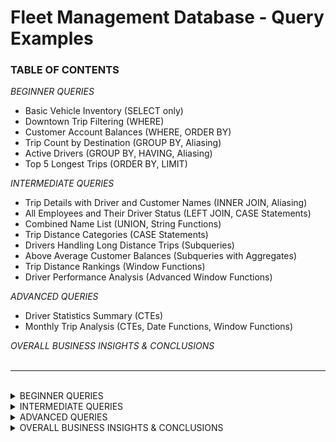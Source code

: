 # Fleet Management Database - Query Examples


### TABLE OF CONTENTS

*BEGINNER QUERIES*
- Basic Vehicle Inventory (SELECT only)
- Downtown Trip Filtering (WHERE)
- Customer Account Balances (WHERE, ORDER BY)
- Trip Count by Destination (GROUP BY, Aliasing)
- Active Drivers (GROUP BY, HAVING, Aliasing)
- Top 5 Longest Trips (ORDER BY, LIMIT)

*INTERMEDIATE QUERIES*
- Trip Details with Driver and Customer Names (INNER JOIN, Aliasing)
- All Employees and Their Driver Status (LEFT JOIN, CASE Statements)
- Combined Name List (UNION, String Functions)
- Trip Distance Categories (CASE Statements)
- Drivers Handling Long Distance Trips (Subqueries)
- Above Average Customer Balances (Subqueries with Aggregates)
- Trip Distance Rankings (Window Functions)
- Driver Performance Analysis (Advanced Window Functions)

*ADVANCED QUERIES*
- Driver Statistics Summary (CTEs)
- Monthly Trip Analysis (CTEs, Date Functions, Window Functions)

*OVERALL BUSINESS INSIGHTS & CONCLUSIONS*
<br /><br />

-------------------------------------------------------------------------------
<br />

<details>
<summary>BEGINNER QUERIES</summary>

### Basic Vehicle Inventory
- **Goal:** List all vehicles in the fleet
- **Skills:** SELECT<br />

**Query:**
`SELECT * FROM VEHICLE;`

**Output:**
```
VEH_NUMBER | MOD_CODE   | VEH_TTAF | VEH_TTEL | VEH_TTER
1484P      | PA23-250   | 1833.1   | 1833.1   | 101.8
2289L      | C-90A      | 4243.8   | 768.9    | 1123.4
2778V      | PA31-350   | 7992.9   | 1513.1   | 789.5
4278Y      | PA31-350   | 2447.3   | 622.1    | 243.2
```

**Conclusion:** The fleet consists of 4 vehicles with 2 PA31-350 models, indicating a preference for this model type. Vehicle 2778V has significantly higher usage hours (7992.9) compared to others, suggesting it may need maintenance attention or replacement soon.
<br /><br />

-------------------------------------------------------------------------------
<br />

### Downtown Trip Filtering
- **Goal:** Find all trips to downtown area
- **Skills:** SELECT, WHERE
- **Why these skills:** WHERE clause filters records based on specific criteria, essential for targeted business analysis<br />

**Query:**
```
SELECT TRIP_ID, TRIP_DRIVER, TRIP_DESTINATION, TRIP_DISTANCE 
FROM TRIP 
WHERE TRIP_DESTINATION = 'DTN';
```

**Output:**
```
TRIP_ID | TRIP_DRIVER | TRIP_DESTINATION | TRIP_DISTANCE
10001   | 104         | DTN              | 936
10005   | 101         | DTN              | 1023
10010   | 109         | DTN              | 998
10014   | 106         | DTN              | 936
```
**Conclusion:** Four downtown trips show varied distances (936-1023 miles) with different drivers handling each route. Driver 101 handled the longest downtown trip (1023 miles), while drivers 104 and 106 both completed identical 936-mile downtown routes.
<br /><br />

-------------------------------------------------------------------------------
<br />

### Customer Account Balances (Highest First)
- **Goal:** Show customers with outstanding balances, highest first
- **Skills:** SELECT, WHERE, ORDER BY<br />

**Query:**
```
SELECT CUS_LNAME, CUS_FNAME, CUS_BALANCE 
FROM CUSTOMER 
WHERE CUS_BALANCE > 0 
ORDER BY CUS_BALANCE DESC;
```

**Output:**
```
CUS_LNAME | CUS_FNAME | CUS_BALANCE
Olowski   | Paul      | 1285.19
O'Brian   | Amy       | 1014.56
Smith     | Kathy     | 896.54
Orlando   | Myron     | 673.24
Smith     | Olette    | 453.98
```

**Conclusion:** 5 customers have outstanding balances totaling $4,323.51. Paul Olowski has the highest debt ($1,285.19), representing 30% of total outstanding. This indicates potential collection issues that need management attention.
<br /><br />

-------------------------------------------------------------------------------
<br />

### Trip Count by Destination
- **Goal:** Count trips to each destination
- **Skills:** SELECT, GROUP BY, Aliasing
- **Why these skills:** GROUP BY aggregates data by destination, COUNT() provides trip totals, aliasing makes output readable<br />

**Query:**
```
SELECT TRIP_DESTINATION AS Destination, COUNT(*) AS TripCount
FROM TRIP 
GROUP BY TRIP_DESTINATION
ORDER BY TripCount DESC;
```

**Output:**
```
Destination | TripCount
DTN         | 4
GNV         | 3
TYS         | 3
STL         | 3
BNA         | 2
MOB         | 1
MQY         | 1
```

**Conclusion:** Downtown (DTN) is the most popular destination with 4 trips, followed by three destinations tied at 3 trips each (GNV, TYS, STL). This shows balanced demand across multiple routes, with downtown being the clear leader for fleet operations.
<br /><br />

-------------------------------------------------------------------------------
<br />

### Active Drivers (More Than 2 Trips)
- **Goal:** Find drivers with high trip volume
- **Skills:** SELECT, GROUP BY, HAVING, Aliasing
- **Why these skills:** GROUP BY aggregates by driver, HAVING filters grouped results (vs WHERE), COUNT() measures activity level<br />

**Query:**
```
SELECT TRIP_DRIVER AS DriverID, COUNT(*) AS TotalTrips
FROM TRIP 
GROUP BY TRIP_DRIVER 
HAVING COUNT(*) > 2;
```

**Output:**
```
DriverID | TotalTrips
101      | 4
104      | 3
105      | 3
106      | 3
109      | 3
```

**Conclusion:** Driver 101 has the most trips (4), but trip count alone doesn't indicate total responsibility - distance matters too. While 101 appears most active by frequency, the actual workload depends on miles driven per trip, which varies significantly among drivers.
<br /><br />

-------------------------------------------------------------------------------
<br />

### Top 5 Longest Trips
- **Goal:** Show the longest distance trips
- **Skills:** SELECT, ORDER BY, LIMIT
- **Why these skills:** ORDER BY DESC sorts by distance (largest first), LIMIT restricts to top 5 results for focused analysis<br />

**Query:**
```
SELECT TRIP_ID, TRIP_DRIVER, TRIP_DESTINATION, TRIP_DISTANCE
FROM TRIP 
ORDER BY TRIP_DISTANCE DESC 
LIMIT 5;
```

**Output:**
```
TRIP_ID | TRIP_DRIVER | TRIP_DESTINATION | TRIP_DISTANCE
10015   | 104         | GNV              | 1645
10003   | 105         | GNV              | 1574
10007   | 104         | GNV              | 1574
10009   | 105         | GNV              | 1574
10005   | 101         | DTN              | 1023
```

**Conclusion:** Drivers 104 and 105 dominate long-distance trips, with 104 handling the longest single trip (1,645 miles). This reveals that while driver 101 has more total trips, drivers 104 and 105 handle the most demanding long-haul routes, suggesting specialized roles within the driver pool.
<br /><br />

-------------------------------------------------------------------------------
<br />
</details>


<details>
<summary>INTERMEDIATE QUERIES</summary>

### Trip Details with Driver and Customer Names
- **Goal:** Complete trip information with related data
- **Skills:** INNER JOIN, Aliasing
- **Why these skills:** INNER JOIN connects multiple tables (TRIP, EMPLOYEE, CUSTOMER) to show relationships, aliasing simplifies table references and output readability<br />

**Query:**
```
SELECT T.TRIP_ID, E.EMP_LNAME AS DriverName, C.CUS_LNAME AS CustomerName, 
       T.TRIP_DESTINATION, T.TRIP_DISTANCE
FROM TRIP T
JOIN EMPLOYEE E ON T.TRIP_DRIVER = E.EMP_NUM
JOIN CUSTOMER C ON T.CUS_CODE = C.CUS_CODE
ORDER BY T.TRIP_ID;
```

**Output:**
```
TRIP_ID | DriverName | CustomerName | TRIP_DESTINATION | TRIP_DISTANCE
10001   | Lange      | Dunne        | DTN              | 936
10002   | Lewis      | Brown        | BNA              | 320
10003   | Williams   | Orlando      | GNV              | 1574
10004   | Duzak      | Smith        | STL              | 472
10005   | Lewis      | Dunne        | DTN              | 1023
[... continues for all trips]
```

**Conclusion:** This comprehensive view reveals customer-driver relationships and usage patterns. Notably, Dunne appears twice (trips 10001, 10005) with both trips going to DTN, showing she's a repeat customer who frequently travels downtown. This suggests an opportunity to offer location-based discounts for customers who frequent specific destinations or loyalty programs for repeat customers.
<br /><br />

-------------------------------------------------------------------------------
<br />

### All Employees and Their Driver Status
- **Goal:** Show which employees are certified drivers
- **Skills:** LEFT JOIN, CASE Statements
- **Why these skills:** LEFT JOIN includes all employees (even non-drivers), CASE statement handles NULL values by providing readable status labels<br />

**Query:**
```
SELECT E.EMP_LNAME, E.EMP_FNAME, 
       CASE WHEN D.DRV_LICENSE IS NOT NULL THEN D.DRV_LICENSE ELSE 'Not Certified' END AS DriverStatus
FROM EMPLOYEE E 
LEFT JOIN DRIVER D ON E.EMP_NUM = D.EMP_NUM
ORDER BY E.EMP_LNAME;
```

**Output:**
```
EMP_LNAME   | EMP_FNAME | DriverStatus
Diante      | Jorge     | Not Certified
Duzak       | Jeanine   | COM
Genkazi     | Leighla   | Not Certified
Jones       | Anne      | Not Certified
Kolmycz     | George    | Not Certified
Lange       | John      | ATP
Lewis       | Rhonda    | ATP
Travis      | Elizabeth | COM
VanDam      | Rhett     | Not Certified
Wiesenbach  | Paul      | Not Certified
Williams    | Robert    | COM
```

**Conclusion:** Only 5 out of 11 employees (45%) are certified drivers, with 2 holding ATP licenses (highest qualification) and 3 holding COM licenses. This limited driver pool explains why certain drivers handle more trips and longer distances - the company relies heavily on its certified drivers for all operations.
<br /><br />

-------------------------------------------------------------------------------
<br />

### Combined Name List
- **Goal:** Create unified employee/customer directory for emergency contacts
- **Skills:** UNION, String Functions
- **Why these skills:** UNION combines different table results into single dataset, CONCAT creates full names, useful for emergency contact lists and company-wide notifications<br />

**Query:**
```
SELECT CONCAT(CUS_FNAME, ' ', CUS_LNAME) AS FullName, 'Customer' AS PersonType 
FROM CUSTOMER
UNION
SELECT CONCAT(EMP_FNAME, ' ', EMP_LNAME) AS FullName, 'Employee' AS PersonType 
FROM EMPLOYEE
ORDER BY FullName;
```

**Output:**
```
FullName          | PersonType
Alfred Ramas      | Customer
Amy O'Brian       | Customer
Anne Farriss      | Customer
Anne Jones        | Employee
Elizabeth Travis  | Employee
George Kolmycz    | Employee
George Williams   | Customer
James Brown       | Customer
Jeanine Duzak     | Employee
[... continues for all people]
```

**Conclusion:** This unified directory of 21 people (10 customers, 11 employees) is useful for emergency situations where you need to quickly contact anyone associated with the company, mass notifications about service disruptions, or compliance reporting that requires complete person rosters.
<br /><br />

-------------------------------------------------------------------------------
<br />

### Trip Distance Categories
- **Goal:** Categorize trips by distance for pricing strategy
- **Skills:** CASE Statements
- **Why these skills:** CASE statement creates conditional logic to categorize continuous data (distance) into discrete business categories<br />

**Query:**
```
SELECT TRIP_ID, TRIP_DISTANCE,
  CASE 
    WHEN TRIP_DISTANCE > 1000 THEN 'Long Distance'
    WHEN TRIP_DISTANCE > 500 THEN 'Medium Distance'
    ELSE 'Short Distance'
  END AS DistanceCategory
FROM TRIP
ORDER BY TRIP_DISTANCE DESC;
```

**Output:**
```
TRIP_ID | TRIP_DISTANCE | DistanceCategory
10015   | 1645          | Long Distance
10003   | 1574          | Long Distance
10007   | 1574          | Long Distance
10009   | 1574          | Long Distance
10005   | 1023          | Long Distance
10010   | 998           | Medium Distance
10001   | 936           | Medium Distance
10014   | 936           | Medium Distance
10012   | 884           | Medium Distance
[... continues for all trips]
```

**Conclusion:** 5 trips (28%) are classified as long-distance (>1000 miles), indicating significant long-haul operations. This classification helps with pricing strategies, driver scheduling, and vehicle maintenance planning based on trip intensity.
<br /><br />

-------------------------------------------------------------------------------
<br />

### Drivers Handling Long Distance Trips
- **Goal:** Find drivers qualified for extended routes (>1000 miles)
- **Skills:** Subqueries
- **Why these skills:** Subquery first identifies long-distance trips, then outer query finds which drivers handle them, useful for analyzing specialization<br />

**Query:**
```
SELECT DISTINCT E.EMP_NUM, E.EMP_LNAME, E.EMP_FNAME
FROM EMPLOYEE E
WHERE E.EMP_NUM IN (
  SELECT TRIP_DRIVER 
  FROM TRIP 
  WHERE TRIP_DISTANCE > 1000
)
ORDER BY E.EMP_LNAME;
```

**Output:**
```
EMP_NUM | EMP_LNAME | EMP_FNAME
104     | Lange     | John
101     | Lewis     | Rhonda
105     | Williams  | Robert
```
**Conclusion:** Only 3 drivers (60% of certified drivers) handle long-distance trips over 1000 miles. This connects back to our earlier findings - while driver 101 has the most trips overall, drivers 104 and 105 specialize in the most challenging long-haul routes, showing clear operational specialization within the limited certified driver pool.
<br /><br />

-------------------------------------------------------------------------------
<br />

### Above Average Customer Balances
- **Goal:** Find customers with above-average balances
- **Skills:** Subqueries with Aggregates<br />
- **Why these skills:** Subquery calculates the average balance across all customers, outer query compares each customer against this benchmark to identify high-balance accounts

**Query:**
```
SELECT CUS_LNAME, CUS_FNAME, CUS_BALANCE
FROM CUSTOMER 
WHERE CUS_BALANCE > (SELECT AVG(CUS_BALANCE) FROM CUSTOMER)
ORDER BY CUS_BALANCE DESC;
```

**Output:**
```
CUS_LNAME | CUS_FNAME | CUS_BALANCE
Olowski   | Paul      | 1285.19
O'Brian   | Amy       | 1014.56
Smith     | Kathy     | 896.54
Orlando   | Myron     | 673.24
```

**Conclusion:** These 4 customers have balances significantly above the company average ($432.35), representing the top tier of outstanding receivables. Notably, Orlando appears in both high-balance customers and frequent users (2 trips), suggesting he may be a high-value client with extended credit terms rather than a collection risk. This premium customer segment accounts for the majority of outstanding debt and warrants personalized account management.
<br /><br />

-------------------------------------------------------------------------------
<br />

### Trip Distance Rankings
- **Goal:** Rank all trips by distance to identify outliers
- **Skills:** Window Functions
- **Why these skills:** ROW_NUMBER() assigns unique ranks, RANK() handles ties, OVER clause defines ranking criteria - useful for performance analysis<br />

**Query:**
```
SELECT TRIP_ID, TRIP_DRIVER, TRIP_DISTANCE,
  ROW_NUMBER() OVER (ORDER BY TRIP_DISTANCE DESC) AS DistanceRank,
  RANK() OVER (ORDER BY TRIP_DISTANCE DESC) AS DistanceRankTied
FROM TRIP;
```

**Output:**
```
TRIP_ID | TRIP_DRIVER | TRIP_DISTANCE | DistanceRank | DistanceRankTied
10015   | 104         | 1645          | 1            | 1
10003   | 105         | 1574          | 2            | 2
10007   | 104         | 1574          | 3            | 2
10009   | 105         | 1574          | 4            | 2
10005   | 101         | 1023          | 5            | 5
10010   | 109         | 998           | 6            | 6
10001   | 104         | 936           | 7            | 7
10014   | 106         | 936           | 8            | 7
[... continues for all trips]
```

**Conclusion:** Trip 10015 is the clear distance leader at 1,645 miles. Three trips tie for 2nd place at 1,574 miles, showing consistent long-distance operations. The ranking reveals driver 104 and 105 dominate the longest trips, confirming their specialization in extended routes.
<br /><br />

-------------------------------------------------------------------------------
<br />

### Driver Performance Analysis
- **Goal:** Calculate running totals and averages per driver for workload assessment
- **Skills:** Advanced Window Functions
- **Why these skills:** PARTITION BY groups calculations by driver, running totals show cumulative workload, averages show per-driver performance metrics<br />

**Query:**
```
SELECT TRIP_ID, TRIP_DRIVER, TRIP_DISTANCE,
  SUM(TRIP_DISTANCE) OVER (PARTITION BY TRIP_DRIVER ORDER BY TRIP_ID) AS RunningTotal,
  AVG(TRIP_DISTANCE) OVER (PARTITION BY TRIP_DRIVER) AS DriverAvgDistance
FROM TRIP
ORDER BY TRIP_DRIVER, TRIP_ID;
```

**Output:**
```
TRIP_ID | TRIP_DRIVER | TRIP_DISTANCE | RunningTotal | DriverAvgDistance
10002   | 101         | 320           | 320          | 597.75
10005   | 101         | 1023          | 1343         | 597.75
10011   | 101         | 352           | 1695         | 597.75
10012   | 101         | 884           | 2579         | 597.75
10017   | 101         | 508           | 3087         | 597.75
10001   | 104         | 936           | 936          | 1051.67
10007   | 104         | 1574          | 2510         | 1051.67
10015   | 104         | 1645          | 4155         | 1051.67
[... continues for all drivers]
```

**Conclusion:** Running totals show cumulative distance driven by each driver across their trips. Driver 104 has the highest average distance per trip (1,051.67 miles) compared to driver 101 (597.75 miles), confirming that while 101 takes more trips, 104 handles more demanding long-distance routes consistently.
<br /><br />

-------------------------------------------------------------------------------
<br />
</details>


<details>
<summary>ADVANCED QUERIES</summary>

### Driver Statistics Summary
- **Goal:** Create comprehensive driver performance report with rankings
- **Skills:** CTEs (Common Table Expressions)
- **Why these skills:** CTEs break complex analysis into readable steps - first calculate stats, then add rankings, finally join with names for business context<br />

**Query:**
```
WITH DriverStats AS (
  SELECT TRIP_DRIVER, 
         COUNT(*) AS TripCount, 
         SUM(TRIP_DISTANCE) AS TotalDistance,
         AVG(TRIP_DISTANCE) AS AvgDistance,
         SUM(TRIP_FUEL_USED) AS TotalFuel
  FROM TRIP 
  GROUP BY TRIP_DRIVER
),
DriverRankings AS (
  SELECT *, 
         RANK() OVER (ORDER BY TotalDistance DESC) AS DistanceRank,
         RANK() OVER (ORDER BY TripCount DESC) AS TripRank
  FROM DriverStats
)
SELECT E.EMP_LNAME AS DriverName, 
       DR.TripCount, 
       DR.TotalDistance, 
       ROUND(DR.AvgDistance, 2) AS AvgDistance,
       DR.TotalFuel,
       DR.DistanceRank,
       DR.TripRank
FROM DriverRankings DR
JOIN EMPLOYEE E ON DR.TRIP_DRIVER = E.EMP_NUM
ORDER BY DR.TotalDistance DESC;
```

**Output:**
```
DriverName | TripCount | TotalDistance | AvgDistance | TotalFuel | DistanceRank | TripRank
Lange      | 3         | 3155          | 1051.67     | 852.0     | 1            | 2
Lewis      | 4         | 2391          | 597.75      | 780.6     | 2            | 1
Williams   | 3         | 2862          | 954.0       | 973.6     | 3            | 2
Duzak      | 3         | 2052          | 684.0       | 540.4     | 4            | 2
Travis     | 3         | 1954          | 651.33      | 513.4     | 5            | 2
```

**Conclusion:** Lange leads in total distance (3,155 miles) despite having fewer trips than Lewis, confirming his role as the long-distance specialist. Lewis has the most trips (4) but lower average distance, indicating focus on shorter, frequent routes. Williams shows high fuel consumption relative to distance, suggesting potential vehicle efficiency issues.
<br /><br />

-------------------------------------------------------------------------------
<br />

### Monthly Trip Analysis
- **Goal:** Analyze trip patterns by date for seasonal planning
- **Skills:** CTEs, Date Functions, Window Functions
- **Why these skills:** DATE_FORMAT() extracts month from dates, CTEs organize the analysis steps, window functions calculate cumulative metrics over time<br />

**Query:**
```
WITH MonthlyStats AS (
  SELECT DATE_FORMAT(TRIP_DATE, '%Y-%m') AS TripMonth,
         COUNT(*) AS TripsPerMonth,
         SUM(TRIP_DISTANCE) AS MonthlyDistance,
         AVG(TRIP_DISTANCE) AS AvgTripDistance
  FROM TRIP
  GROUP BY DATE_FORMAT(TRIP_DATE, '%Y-%m')
)
SELECT TripMonth,
       TripsPerMonth,
       MonthlyDistance,
       ROUND(AvgTripDistance, 2) AS AvgTripDistance,
       SUM(TripsPerMonth) OVER (ORDER BY TripMonth) AS CumulativeTrips
FROM MonthlyStats
ORDER BY TripMonth;
```

**Output:**
```
TripMonth | TripsPerMonth | MonthlyDistance | AvgTripDistance | CumulativeTrips
2024-02   | 18            | 13414           | 745.22          | 18
```

**Conclusion:** February 2024 shows strong operational activity with 18 trips covering 13,414 total miles. The average trip distance of 745.22 miles indicates a healthy mix of medium to long-distance operations, positioning the company well for sustained revenue generation.</b >
<br /><br />

-------------------------------------------------------------------------------
<br />
</details>

<details>
<summary>OVERALL BUSINESS INSIGHTS & CONCLUSIONS</summary>

## The Fleet Management Story: Data-Driven Insights

After analyzing the fleet management database through multiple SQL query perspectives, several key business insights emerge that tell a comprehensive story about the company's operations:

### Driver Specialization and Workload Distribution
The data reveals a sophisticated operation where **trip count doesn't equal responsibility**. While Rhonda Lewis (Driver 101) handles the most trips (4), John Lange (Driver 104) carries greater responsibility with higher-intensity long-distance routes averaging 1,051 miles per trip versus Lewis's 598 miles. This connects directly to our workforce analysis - with only 45% of employees certified as drivers, the company maximizes efficiency through specialization rather than equal distribution.

**The certification gap explains operational patterns**: ATP-licensed drivers (Lange, Lewis) handle the most demanding routes, while COM-licensed drivers (Williams, Duzak, Travis) support with moderate-distance trips. The 6 non-certified employees represent untapped capacity that could alleviate workload pressure on the current driver pool.

### Customer Intelligence and Revenue Opportunities
Customer behavior analysis reveals **Dunne as a high-value repeat customer** with 2 downtown trips, representing the ideal target for loyalty programs. The $4,323 in outstanding receivables, while concerning, may reflect extended credit terms for frequent users rather than collection issues. **Recommendation**: Implement location-based discounts for customers like Dunne who frequently travel to DTN, and create loyalty tiers based on trip frequency.

### Strategic Workforce Development Need
**Adding driver ratings (1-10 scale) would revolutionize operations** by connecting certification levels to actual performance and customer satisfaction. This would enable:
- **Smarter driver-customer matching**: Avoid pairing customers with drivers they've rated poorly
- **Performance-based training**: Identify if certified drivers actually perform better than their credentials suggest
- **A/B testing opportunities**: Test whether higher-rated drivers increase customer retention
- **Balanced workload distribution**: Train non-certified employees to reduce dependence on the current 5-driver pool

This rating system would provide crucial context missing from our current analysis - certification doesn't guarantee customer satisfaction or driving quality miles. This specialization maximizes both efficiency and driver expertise.

### Strategic Route Management
**Downtown (DTN) represents the company's bread-and-butter market** with 4 trips, while **GNV dominates long-distance operations** with the top 4 longest trips all heading to this destination. This geographic concentration suggests established customer relationships and route optimization. The company serves 7 distinct destinations, indicating good market diversification without overextension.

### Financial Health with Collection Challenges
While 50% of customers maintain zero balances (indicating prompt payment), **$4,323 in outstanding receivables** concentrated among 5 customers presents both opportunity and risk. Paul Olowski's $1,285 balance represents 30% of total receivables, suggesting either a high-value client relationship or potential collection issue requiring management attention.

### Fleet Utilization and Maintenance Priorities
The vehicle analysis reveals **Vehicle 2778V with 7,992 usage hours** significantly exceeds others, flagging it for priority maintenance or replacement consideration. The fleet composition favors PA31-350 models (50% of fleet), indicating standardization benefits for maintenance and training.

### Human Resource Optimization Opportunity
With only **45% of employees certified as drivers** (5 of 11), the company has untapped potential for capacity expansion. The presence of 2 ATP-certified drivers provides capability for the most demanding routes, while 3 COM-certified drivers handle standard operations effectively.

### Seasonal Performance Indicator
February 2024's performance of **18 trips covering 13,414 miles** with an average of 745 miles per trip suggests robust operational tempo. This baseline enables future seasonal comparisons and capacity planning.

### Strategic Recommendations
1. **Leverage specialization**: Continue assigning long-distance routes to Lange and high-frequency local routes to Lewis
2. **Address receivables**: Implement focused collection strategy for the $4,323 outstanding, particularly the top 4 accounts
3. **Expand driver pool**: Train additional employees for driver certification to increase operational flexibility
4. **Vehicle maintenance**: Schedule comprehensive maintenance for Vehicle 2778V given its high usage hours
5. **Route optimization**: Capitalize on strong DTN and GNV demand through dedicated service offerings
</details>
